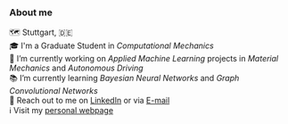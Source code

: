 ### About me

:world_map: Stuttgart, :de:  
:mortar_board: I'm a Graduate Student in *Computational Mechanics*  
:construction: I’m currently working on *Applied Machine Learning* projects in *Material Mechanics* and *Autonomous Driving*  
:books: I’m currently learning *Bayesian Neural Networks* and *Graph Convolutional Networks*  
:envelope_with_arrow: Reach out to me on [LinkedIn](https://www.linkedin.com/in/dineshkrishnanatarajan) or via [E-mail](mailto:dineshkrishna.natarajan@gmail.com)  
:information_source: Visit my [personal webpage](http://dinesh-k-natarajan.github.io)  

<!--
**dinesh-k-natarajan/dinesh-k-natarajan** is a ✨ _special_ ✨ repository because its `README.md` (this file) appears on your GitHub profile.

Here are some ideas to get you started:

- 🔭 I’m currently working on ...
- 🌱 I’m currently learning ...
- 👯 I’m looking to collaborate on ...
- 🤔 I’m looking for help with ...
- 💬 Ask me about ...
- 📫 How to reach me: ...
- 😄 Pronouns: ...
- ⚡ Fun fact: ...
-->
